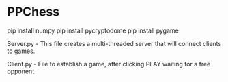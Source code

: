 # PPChess

pip install numpy
pip install pycryptodome
pip install pygame

Server.py - This file creates a multi-threaded server that will connect clients to games.

Client.py - File to establish a game, after clicking PLAY waiting for a free opponent.
